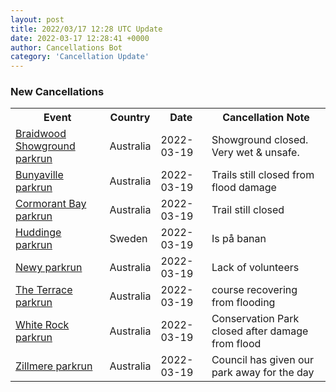```yaml
---
layout: post
title: 2022/03/17 12:28 UTC Update
date: 2022-03-17 12:28:41 +0000
author: Cancellations Bot
category: 'Cancellation Update'
---
```


<h3>New Cancellations</h3>
<div class='hscrollable'>
<table style='width: 100%'>
    <tr>
        <th>Event</th>
        <th>Country</th>
        <th>Date</th>
        <th>Cancellation Note</th>
    </tr>
    <tr>
        <td><a href="https://www.parkrun.com.au/braidwoodshowground">Braidwood Showground parkrun</a></td>
        <td>Australia</td>
        <td>2022-03-19</td>
        <td>Showground closed. Very wet & unsafe.</td>
    </tr>
    <tr>
        <td><a href="https://www.parkrun.com.au/bunyaville">Bunyaville parkrun</a></td>
        <td>Australia</td>
        <td>2022-03-19</td>
        <td>Trails still closed from flood damage</td>
    </tr>
    <tr>
        <td><a href="https://www.parkrun.com.au/cormorantbay">Cormorant Bay parkrun</a></td>
        <td>Australia</td>
        <td>2022-03-19</td>
        <td>Trail still closed</td>
    </tr>
    <tr>
        <td><a href="https://www.parkrun.se/huddinge">Huddinge parkrun</a></td>
        <td>Sweden</td>
        <td>2022-03-19</td>
        <td>Is på banan</td>
    </tr>
    <tr>
        <td><a href="https://www.parkrun.com.au/newy">Newy parkrun</a></td>
        <td>Australia</td>
        <td>2022-03-19</td>
        <td>Lack of volunteers</td>
    </tr>
    <tr>
        <td><a href="https://www.parkrun.com.au/theterrace">The Terrace parkrun</a></td>
        <td>Australia</td>
        <td>2022-03-19</td>
        <td>course recovering from flooding</td>
    </tr>
    <tr>
        <td><a href="https://www.parkrun.com.au/whiterock">White Rock parkrun</a></td>
        <td>Australia</td>
        <td>2022-03-19</td>
        <td>Conservation Park closed after damage from flood</td>
    </tr>
    <tr>
        <td><a href="https://www.parkrun.com.au/zillmere">Zillmere parkrun</a></td>
        <td>Australia</td>
        <td>2022-03-19</td>
        <td>Council has given our park away for the day</td>
    </tr>
</table>
</div>
